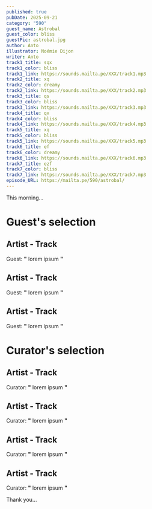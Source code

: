 ```yaml
---
published: true
pubDate: 2025-09-21
category: "590"
guest_name: Astrobal
guest_color: bliss
guestPic: astrobal.jpg
author: Anto
illustrator: Noémie Dijon
writer: Anto
track1_title: sqx
track1_color: bliss
track1_link: https://sounds.mailta.pe/XXX/track1.mp3
track2_title: xq
track2_color: dreamy
track2_link: https://sounds.mailta.pe/XXX/track2.mp3
track3_title: qs
track3_color: bliss
track3_link: https://sounds.mailta.pe/XXX/track3.mp3
track4_title: qx
track4_color: bliss
track4_link: https://sounds.mailta.pe/XXX/track4.mp3
track5_title: xq
track5_color: bliss
track5_link: https://sounds.mailta.pe/XXX/track5.mp3
track6_title: ef
track6_color: dreamy
track6_link: https://sounds.mailta.pe/XXX/track6.mp3
track7_title: ezf
track7_color: bliss
track7_link: https://sounds.mailta.pe/XXX/track7.mp3
episode_URL: https://mailta.pe/590/astrobal/
---
```

This morning... 
 # Guest's selection 
 ## Artist - Track 
 Guest: **"** lorem ipsum **"** 
 ## Artist - Track 
 Guest: **"** lorem ipsum **"** 
 ## Artist - Track 
 Guest: **"** lorem ipsum **"** 
 # Curator's selection 
 ## Artist - Track 
 Curator: **"** lorem ipsum **"** 
 ## Artist - Track 
 Curator: **"** lorem ipsum **"** 
 ## Artist - Track 
 Curator: **"** lorem ipsum **"** 
 ## Artist - Track 
 Curator: **"** lorem ipsum **"** 

 Thank you... 
